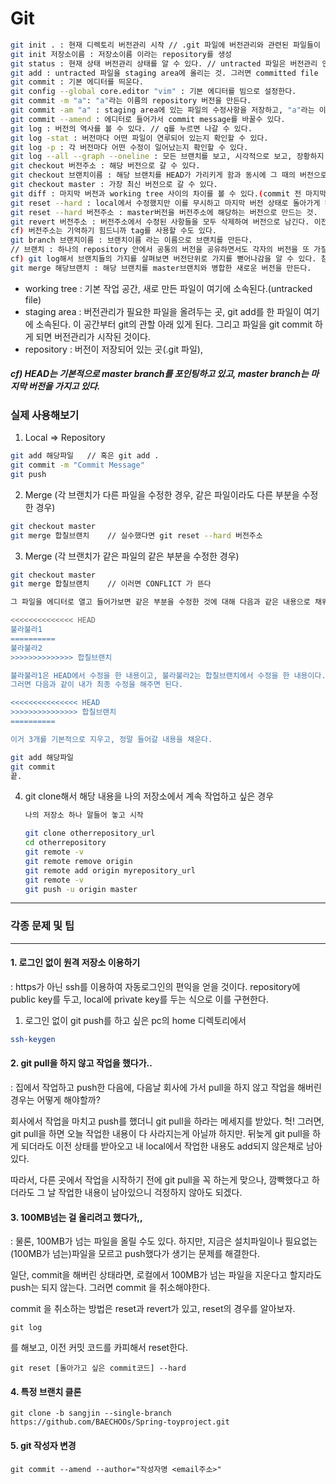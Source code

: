 # Git

```bash
git init . : 현재 디렉토리 버전관리 시작 // .git 파일에 버전관리와 관련된 파일들이 있음.
git init 저장소이름 : 저장소이름 이라는 repository를 생성
git status : 현재 상태 버전관리 상태를 알 수 있다. // untracted 파일은 버전관리 안 들어간 것.
git add : untracted 파일을 staging area에 올리는 것. 그러면 committed file
git commit : 기본 에디터를 띄운다.
git config --global core.editor "vim" : 기본 에디터를 빔으로 설정한다.
git commit -m "a": "a"라는 이름의 repository 버전을 만든다.
git commit -am "a" : staging area에 있는 파일의 수정사항을 저장하고, "a"라는 이름의 repository 버전을 만든다.
git commit --amend : 에디터로 들어가서 commit message를 바꿀수 있다.
git log : 버전의 역사를 볼 수 있다. // q를 누르면 나갈 수 있다.
git log -stat : 버전마다 어떤 파일이 연루되어 있는지 확인할 수 있다.
git log -p : 각 버전마다 어떤 수정이 일어났는지 확인할 수 있다.
git log --all --graph --oneline : 모든 브랜치를 보고, 시각적으로 보고, 장황하지 않게 log보기
git checkout 버전주소 : 해당 버전으로 갈 수 있다.
git checkout 브랜치이름 : 해당 브랜치를 HEAD가 가리키게 함과 동시에 그 때의 버전으로 간다.
git checkout master : 가장 최신 버전으로 갈 수 있다.
git diff : 마지막 버전과 working tree 사이의 차이를 볼 수 있다.(commit 전 마지막 기회로 이전상태를 보여준다고 생각하면 된다.)
git reset --hard : local에서 수정했지만 이를 무시하고 마지막 버전 상태로 돌아가게 하는 것.
git reset --hard 버전주소 : master버전을 버전주소에 해당하는 버전으로 만드는 것.
git revert 버전주소 : 버전주소에서 수정된 사항들을 모두 삭제하여 버전으로 남긴다. 이전 상태로 돌리기는 돌리는데 역사를 남기기 위해서 사용한다.
cf) 버전주소는 기억하기 힘드니까 tag를 사용할 수도 있다.
git branch 브랜치이름 : 브랜치이름 라는 이름으로 브랜치를 만든다. 
// 브랜치 : 하나의 repository 안에서 공통의 버전을 공유하면서도 각자의 버전을 또 가질 수 있는 개념
cf) git log해서 브랜치들의 가지를 살펴보면 버전단위로 가지를 뻗어나감을 알 수 있다. 참고.
git merge 해당브랜치 : 해당 브랜치를 master브랜치와 병합한 새로운 버전을 만든다.
```

* working tree : 기본 작업 공간, 새로 만든 파일이 여기에 소속된다.(untracked file)
* staging area : 버전관리가 필요한 파일을 올려두는 곳, git add를 한 파일이 여기에 소속된다. 이 공간부터 git의 관할 아래 있게 된다. 그리고 파일을 git commit 하게 되면 버전관리가 시작된 것이다. 
* repository : 버전이 저장되어 있는 곳(.git 파일), 



##### cf) HEAD는 기본적으로 master branch를 포인팅하고 있고, master branch는 마지막 버전을 가지고 있다.



### 실제 사용해보기

1. Local => Repository

```bash
git add 해당파일   // 혹은 git add .
git commit -m "Commit Message"
git push
```



2. Merge (각 브랜치가 다른 파일을 수정한 경우, 같은 파일이라도 다른 부분을 수정한 경우)

```bash
git checkout master
git merge 합칠브랜치    // 실수했다면 git reset --hard 버전주소
```



3. Merge (각 브랜치가 같은 파일의 같은 부분을 수정한 경우)

```bash
git checkout master
git merge 합칠브랜치    // 이러면 CONFLICT 가 뜬다
```

```bash
그 파일을 에디터로 열고 들어가보면 같은 부분을 수정한 것에 대해 다음과 같은 내용으로 채워져있다.

<<<<<<<<<<<<<< HEAD
불라불라1
==========
불라불라2
>>>>>>>>>>>>>> 합칠브랜치

불라불라1은 HEAD에서 수정을 한 내용이고, 불라불라2는 합칠브랜치에서 수정을 한 내용이다.
그러면 다음과 같이 내가 최종 수정을 해주면 된다.

<<<<<<<<<<<<<<< HEAD
>>>>>>>>>>>>>>> 합칠브랜치
==========

이거 3개를 기본적으로 지우고, 정말 들어갈 내용을 채운다.
```

```bash
git add 해당파일  
git commit
끝.
```



4. git clone해서 해당 내용을 나의 저장소에서 계속 작업하고 싶은 경우

   ```bash
   나의 저장소 하나 말들어 놓고 시작
   
   git clone otherrepository_url
   cd otherrepository
   git remote -v
   git remote remove origin
   git remote add origin myrepository_url
   git remote -v
   git push -u origin master
   ```

   



-----------------------------------------------------------------------------------------------------------------------------------------------------------

### 각종 문제 및 팁

-------------------------------------------

#### 1. 로그인 없이 원격 저장소 이용하기

 : https가 아닌 ssh를 이용하여 자동로그인의 편익을 얻을 것이다. repository에 public key를 두고, local에 private key를 두는 식으로 이를 구현한다.

1) 로그인 없이 git push를 하고 싶은 pc의 home 디렉토리에서

```bash
ssh-keygen
```





#### 2. git pull을 하지 않고 작업을 했다가..

 : 집에서 작업하고 push한 다음에, 다음날 회사에 가서 pull을 하지 않고 작업을 해버린 경우는 어떻게 해야할까?

회사에서 작업을 마치고 push를 했더니 git pull을 하라는 메세지를 받았다. 헉! 그러면, git pull을 하면 오늘 작업한 내용이 다 사라지는게 아닐까 하지만. 뒤늦게 git pull을 하게 되더라도 이전 상태를 받아오고 내 local에서 작업한 내용도 add되지 않은채로 남아있다. 

따라서, 다른 곳에서 작업을 시작하기 전에 git pull을 꼭 하는게 맞으나, 깜빡했다고 하더라도 그 날 작업한 내용이 남아있으니 걱정하지 않아도 되겠다.



#### 3. 100MB넘는 걸 올리려고 했다가,,

: 물론, 100MB가 넘는 파일을 올릴 수도 있다. 하지만, 지금은 설치파일이나 필요없는 (100MB가 넘는)파일을 모르고 push했다가 생기는 문제를 해결한다.

일단, commit을 해버린 상태라면, 로컬에서 100MB가 넘는 파일을 지운다고 할지라도 push는 되지 않는다. 그러면 commit 을 취소해야한다.

commit 을 취소하는 방법은 reset과 revert가 있고, reset의 경우를 알아보자.

```shell
git log
```

를 해보고, 이전 커밋 코드를 카피해서 reset한다.

```shell
git reset [돌아가고 싶은 commit코드] --hard
```



#### 4. 특정 브랜치 클론

```shell
git clone -b sangjin --single-branch https://github.com/BAECHOOs/Spring-toyproject.git
```





#### 5. git 작성자 변경

```
git commit --amend --author="작성자명 <email주소>"
```

